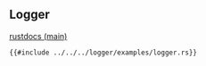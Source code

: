 ## Logger

[rustdocs (main)](https://docs.trillium.rs/trillium_logger/)

```rust,noplaypen
{{#include ../../../logger/examples/logger.rs}}
```


